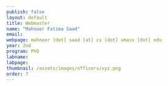 ```yaml
---
publish: false
layout: default
title: Webmaster
name: "Mahnoor Fatima Saad"
email:
webpage: mahnoor [dot] saad [at] cs [dot] umass [dot] edu
year: 2nd
program: PhD
labname:
labpage:
thumbnail: /assets/images/officers/xyz.png
order: 7
---
```


